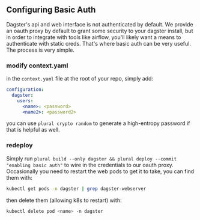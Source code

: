 ## Configuring Basic Auth

Dagster's api and web interface is not authenticated by default.  We provide an oauth proxy by default to grant some security to your dagster install, but in order to integrate with tools like airflow, you'll likely want a means to authenticate with static creds.  That's where basic auth can be very useful.  The process is very simple.

### modify context.yaml

in the `context.yaml` file at the root of your repo, simply add:

```yaml
configuration:
  dagster:
    users:
      <name>: <password>
      <name2>: <password2>
```
you can use `plural crypto random` to generate a high-entropy password if that is helpful as well.

### redeploy

Simply run `plural build --only dagster && plural deploy --commit "enabling basic auth"` to wire in the credentials to our oauth proxy.  Occasionally you need to restart the web pods to get it to take, you can find them with:

```sh
kubectl get pods -n dagster | grep dagster-webserver
```

then delete them (allowing k8s to restart) with:

```sh
kubectl delete pod <name> -n dagster
```